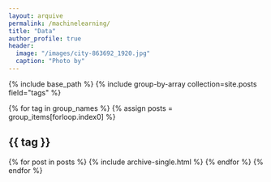 ```yaml
---
layout: arquive
permalink: /machinelearning/
title: "Data"
author_profile: true
header:
  image: "/images/city-863692_1920.jpg"
  caption: "Photo by"
---
```


{% include base_path %}
{% include group-by-array collection=site.posts field="tags" %}

{% for tag in group_names %}
  {% assign posts = group_items[forloop.index0] %}
  <h2 id="{{ tag | slugify }}" class="archive__subtitle">{{ tag }}</h2>
  {% for post in posts %}
    {% include archive-single.html %}
  {% endfor %}
{% endfor %}
